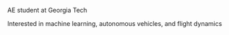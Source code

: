 AE student at Georgia Tech

Interested in machine learning, autonomous vehicles, and flight dynamics

<!---
albertzheng1/albertzheng1 is a ✨ special ✨ repository because its `README.md` (this file) appears on your GitHub profile.
You can click the Preview link to take a look at your changes.
--->
